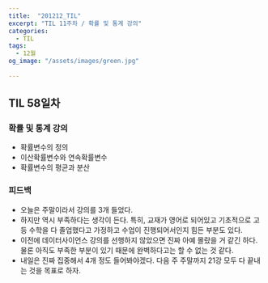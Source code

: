 ```yaml
---
title:  "201212_TIL"
excerpt: "TIL 11주차 / 확률 및 통계 강의"
categories:
  - TIL
tags:
  - 12월
og_image: "/assets/images/green.jpg"
  
---
```

## TIL 58일차

### 확률 및 통계 강의
- 확률변수의 정의
- 이산확률변수와 연속확률변수
- 확률변수의 평균과 분산


### 피드백
- 오늘은 주말이라서 강의를 3개 들었다.
- 하지만 역시 부족하다는 생각이 든다. 특히, 교재가 영어로 되어있고 기초적으로 고등 수학을 다 졸업했다고 가정하고 수업이 진행되어서인지 힘든 부분도 있다.
- 이전에 데이터사이언스 강의를 선행하지 않았으면 진짜 아예 몰랐을 거 같긴 하다. 물론 아직도 부족한 부분이 있기 때문에 완벽하다고는 할 수 없는 것 같다.
- 내일은 진짜 집중해서 4개 정도 들어봐야겠다. 다음 주 주말까지 21강 모두 다 끝내는 것을 목표로 하자.